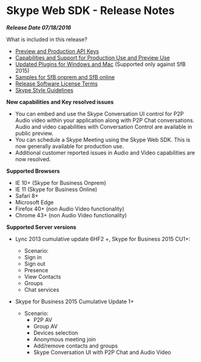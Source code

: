 # Skype Web SDK - Release Notes 

_**Release Date 07/18/2016**_

What is included in this release?

- [Preview and Production API Keys](APIProductKeys.md)
- [Capabilities and Support for Production Use and Preview Use](APIProductKeys.md)
- [Updated Plugins for Windows and Mac](GettingStarted.md)  (Supported only against SfB 2015)
- [Samples for SfB onprem and SfB online](https://github.com/OfficeDev/skype-web-sdk-samples)
- [Release Software License Terms](TermsOfService.md)
- [Skype Style Guidelines](https://github.com/OfficeDev/skype-web-sdk-samples/blob/master/SkypeWebSDK-StyleGuidelines.pdf)

**New capabilities and Key resolved issues**

- You can embed and use the Skype Conversation UI control for P2P Audio video within your application along with P2P Chat conversations. Audio and video capabilities with Conversation Control are available in public preview.  
- You can schedule a Skype Meeting using the Skype Web SDK. This is now generally available for production use.
- Additional customer reported issues in Audio and Video capabilities are now resolved.


**Supported Browsers**

- IE 10+ (Skype for Business Onprem)
- IE 11 (Skype for Business Online)
- Safari 8+
- Microsoft Edge
- Firefox 40+ (non Audio Video functionality)
- Chrome 43+ (non Audio Video functionality)

**Supported Server versions**

- Lync 2013 cumulative update 6HF2 +, Skype for Business 2015 CU1+:
 
   - Scenario:
    - Sign in
    - Sign out
    - Presence
    - View Contacts
    - Groups
    - Chat services
    

- Skype for Business 2015 Cumulative Update 1+

    - Scenario: 
      - P2P AV
      - Group AV
      - Devices selection
      - Anonymous meeting join
      - Add/remove contacts and groups
      - Skype Conversation UI with P2P Chat and Audio Video

